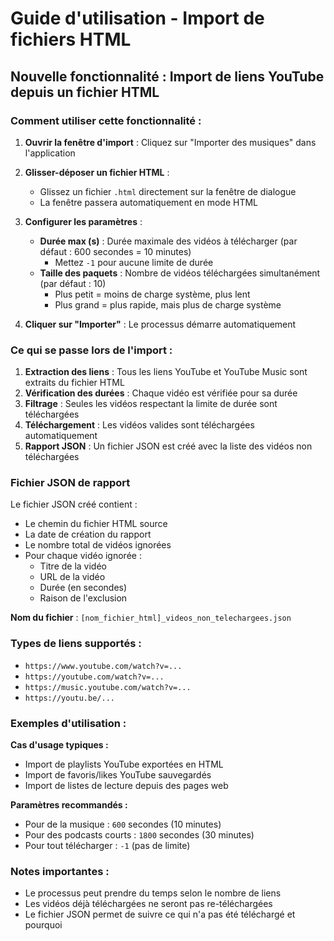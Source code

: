# Guide d'utilisation - Import de fichiers HTML

## Nouvelle fonctionnalité : Import de liens YouTube depuis un fichier HTML

### Comment utiliser cette fonctionnalité :

1. **Ouvrir la fenêtre d'import** : Cliquez sur "Importer des musiques" dans l'application

2. **Glisser-déposer un fichier HTML** : 
   - Glissez un fichier `.html` directement sur la fenêtre de dialogue
   - La fenêtre passera automatiquement en mode HTML

3. **Configurer les paramètres** :
   - **Durée max (s)** : Durée maximale des vidéos à télécharger (par défaut : 600 secondes = 10 minutes)
     - Mettez `-1` pour aucune limite de durée
   - **Taille des paquets** : Nombre de vidéos téléchargées simultanément (par défaut : 10)
     - Plus petit = moins de charge système, plus lent
     - Plus grand = plus rapide, mais plus de charge système

4. **Cliquer sur "Importer"** : Le processus démarre automatiquement

### Ce qui se passe lors de l'import :

1. **Extraction des liens** : Tous les liens YouTube et YouTube Music sont extraits du fichier HTML
2. **Vérification des durées** : Chaque vidéo est vérifiée pour sa durée
3. **Filtrage** : Seules les vidéos respectant la limite de durée sont téléchargées
4. **Téléchargement** : Les vidéos valides sont téléchargées automatiquement
5. **Rapport JSON** : Un fichier JSON est créé avec la liste des vidéos non téléchargées

### Fichier JSON de rapport

Le fichier JSON créé contient :
- Le chemin du fichier HTML source
- La date de création du rapport
- Le nombre total de vidéos ignorées
- Pour chaque vidéo ignorée :
  - Titre de la vidéo
  - URL de la vidéo
  - Durée (en secondes)
  - Raison de l'exclusion

**Nom du fichier** : `[nom_fichier_html]_videos_non_telechargees.json`

### Types de liens supportés :
- `https://www.youtube.com/watch?v=...`
- `https://youtube.com/watch?v=...`
- `https://music.youtube.com/watch?v=...`
- `https://youtu.be/...`

### Exemples d'utilisation :

**Cas d'usage typiques :**
- Import de playlists YouTube exportées en HTML
- Import de favoris/likes YouTube sauvegardés
- Import de listes de lecture depuis des pages web

**Paramètres recommandés :**
- Pour de la musique : `600` secondes (10 minutes)
- Pour des podcasts courts : `1800` secondes (30 minutes)
- Pour tout télécharger : `-1` (pas de limite)

### Notes importantes :
- Le processus peut prendre du temps selon le nombre de liens
- Les vidéos déjà téléchargées ne seront pas re-téléchargées
- Le fichier JSON permet de suivre ce qui n'a pas été téléchargé et pourquoi